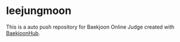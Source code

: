 # leejungmoon
This is a auto push repository for Baekjoon Online Judge created with [BaekjoonHub](https://github.com/BaekjoonHub/BaekjoonHub).
